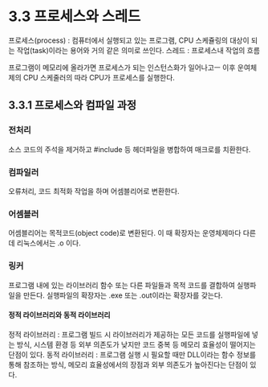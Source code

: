 # 3.3 프로세스와 스레드
프로세스(process) : 컴퓨터에서 실행되고 있는 프로그램, CPU 스케쥴링의 대상이 되는 작업(task)이라는 용어와 거의 같은 의미로 쓰인다. 
스레드 :  프로세스내 작업의 흐름

프로그램이 메모리에 올라가면 프로세스가 되는 인스턴스화가 일어나고ㅡ 이후 운여체제의 CPU 스케줄러의 따라 CPU가 프로세스를 실행한다. 

## 3.3.1 프로세스와 컴파일 과정

### 전처리
소스 코드의 주석을 제거하고 #include 등 헤더파일을 병합하여 매크로를 치환한다. 
### 컴파일러
오류처리, 코드 최적화 작업을 하며 어셈블리어로 변환한다.

### 어셈블러
어셈블리어는 목적코드(object code)로 변환된다. 이 때 확장자는 운영체제마다 다른데 리눅스에서는 .o 이다. 

### 링커 
프로그램 내에 있는 라이브러리 함수 또는 다른 파일들과 목적 코드를 결합하여 실행파일을 만든다. 
실행파일의 확장자는 .exe 또는 .out이라는 확장자를 갖는다. 

#### 정적 라이브러리와 동적 라이브러리
정적 라이브러리 : 프로그램 빌드 시 라이브러리가 제공하는 모든 코드를 실행파일에 넣는 방식, 시스템 환경 등 외부 의존도가 낮지만 코드 중복 등 메모리 효율성이 떨어지는 단점이 있다. 
동적 라이브러리 : 프로그램 실행 시 필요할 때만 DLL이라는 함수 정보를 통해 참조하는 방식, 메모리 효율성에서의 장점과 외부 의존도가 높아진다는 단점이 있다. 